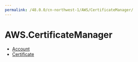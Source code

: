 ```yaml
---
permalink: /48.0.0/cn-northwest-1/AWS/CertificateManager/
---
```


# AWS.CertificateManager



* [Account](Account.md)
* [Certificate](Certificate.md)